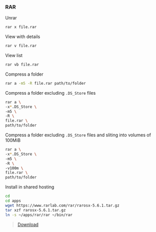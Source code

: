 ### RAR

Unrar
```bash
rar x file.rar
```

View with details
```bash
rar v file.rar
```

View list
```bash
rar vb file.rar
```

Compress a folder
```bash
rar a -m5 -R file.rar path/to/folder
```

Compress a folder excluding `.DS_Store` files
```bash
rar a \
-x*.DS_Store \
-m5 \
-R \
file.rar \
path/to/folder
```

Compress a folder excluding `.DS_Store` files and sliting into volumes of 100MiB
```bash
rar a \
-x*.DS_Store \
-m5 \
-R \
-v100m \
file.rar \
path/to/folder
```

Install in shared hosting
```bash
cd
cd apps
wget https://www.rarlab.com/rar/rarosx-5.6.1.tar.gz
tar xzf rarosx-5.6.1.tar.gz
ln -s ~/apps/rar/rar ~/bin/rar
```

> [Download](http://www.rarlab.com/download.htm)